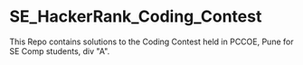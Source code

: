 # SE_HackerRank_Coding_Contest
This Repo contains solutions to the Coding Contest held in PCCOE, Pune for SE Comp students, div "A".
